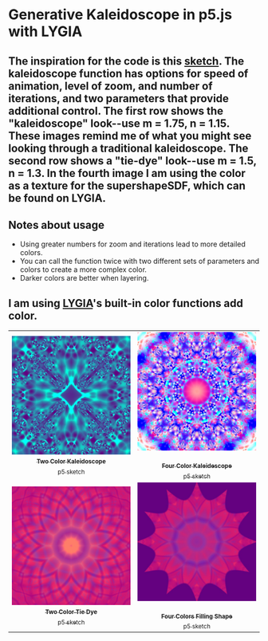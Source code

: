 # Generative Kaleidoscope in p5.js with LYGIA

## The inspiration for the code is this [sketch](https://www.shadertoy.com/view/ctByWz). The kaleidoscope function has options for speed of animation, level of zoom, and number of iterations, and two parameters that provide additional control. The first row shows the "kaleidoscope" look--use m = 1.75, n = 1.15. These images remind me of what you might see looking through a traditional kaleidoscope. The second row shows a "tie-dye" look--use m = 1.5, n = 1.3. In the fourth image I am using the color as a texture for the supershapeSDF, which can be found on LYGIA.

## Notes about usage

- Using greater numbers for zoom and iterations lead to more detailed colors.
- You can call the function twice with two different sets of parameters and colors to create a more complex color.
- Darker colors are better when layering.

## I am using [LYGIA](https://github.com/patriciogonzalezvivo/lygia)'s built-in color functions add color.

<!-- IMAGE-LIST:START - Do not remove or modify this section -->
<!-- prettier-ignore-start -->
<!-- markdownlint-disable -->
<table>
  <tbody>
  <tr>
      <td align="center"><a href="https://editor.p5js.org/kfahn/sketches/I29DSDQOS"> <img class="img" src="assets/img1.jpg" alt="Kaleidoscope" style="vertical-align:top;" width="600" /><br /><sub><b>Two Color Kaleidoscope<br/></b>p5 sketch</sub></a></td>
     <td align="center"><a href=""> <img class="img" src="assets/img2.jpg" alt="Kaleidoscope" style=" display: block;
    margin-left: auto;
    margin-right: auto;" width="600" /><br /><sub><b>Four Color Kaleidescope<br/></b>p5 sketch</sub></a></td>
    </tr>
    <tr>
      <td align="center"><a href=""> <img class="img" src="assets/img4.jpg" alt="Tie Dye" style="vertical-align:top;" width="600" /><br /><sub><b>Two Color Tie Dye<br/></b>p5 sketch</sub></a></td>
     <td align="center"><a href=""> <img class="img" src="assets/img5.jpg" alt="Kaleidoscope as texture" style=" display: block;
    margin-left: auto;
    margin-right: auto;" width="600" /><br /><sub><b>Four Colors Filling Shape<br/></b>p5 sketch</sub></a></td>
    </tr>
  </tbody>
</table>

<!-- markdownlint-restore -->
<!-- prettier-ignore-end -->

<!-- IMAGE-LIST:END -->
